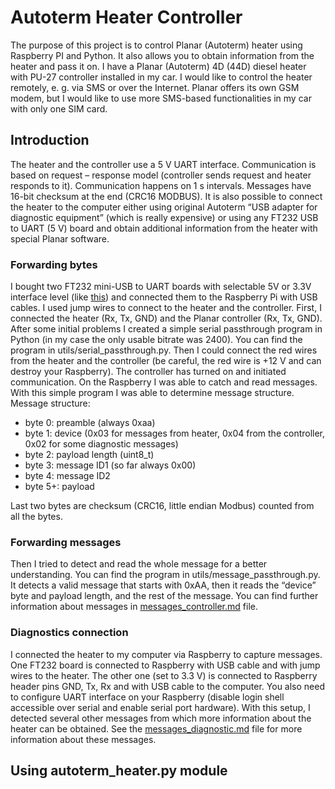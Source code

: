 # Autoterm Heater Controller
The purpose of this project is to control Planar (Autoterm) heater using Raspberry PI and Python. It also allows you to obtain information from the heater and pass it on.
I have a Planar (Autoterm) 4D (44D) diesel heater with PU-27 controller installed in my car. I would like to control the heater remotely, e. g. via SMS or over the Internet. Planar offers its own GSM modem, but I would like to use more SMS-based functionalities in my car with only one SIM card. 

## Introduction
The heater and the controller use a 5 V UART interface. Communication is based on request – response model (controller sends request and heater responds to it). Communication happens on 1 s intervals. Messages have 16-bit checksum at the end (CRC16 MODBUS).
It is also possible to connect the heater to the computer either using original Autoterm “USB adapter for diagnostic equipment” (which is really expensive) or using any FT232 USB to UART (5 V) board and obtain additional information from the heater with special Planar software. 

### Forwarding bytes
I bought two FT232 mini-USB to UART boards with selectable 5V or 3.3V interface level (like [this](https://www.aliexpress.com/item/32896631192.html?spm=a2g0o.12057483.product-detail-btn.1.d5643b97Qj3SNY)) and connected them to the Raspberry Pi with USB cables. I used jump wires to connect to the heater and the controller. First, I connected the heater (Rx, Tx, GND) and the Planar controller (Rx, Tx, GND). After some initial problems I created a simple serial passthrough program in Python (in my case the only usable bitrate was 2400). You can find the program in utils/serial_passthrough.py. Then I could connect the red wires from the heater and the controller (be careful, the red wire is +12 V and can destroy your Raspberry). The controller has turned on and initiated communication. On the Raspberry I was able to catch and read messages. With this simple program I was able to determine message structure. 
Message structure:
* byte 0: preamble (always 0xaa)
* byte 1: device (0x03 for messages from heater, 0x04 from the controller, 0x02 for some diagnostic messages)
* byte 2: payload length (uint8_t)
* byte 3: message ID1 (so far always 0x00)
* byte 4: message ID2
* byte 5+: payload

Last two bytes are checksum (CRC16, little endian Modbus) counted from all the bytes.

### Forwarding messages
Then I tried to detect and read the whole message for a better understanding. You can find the program in utils/message_passthrough.py. It detects a valid message that starts with 0xAA, then it reads the “device” byte and payload length, and the rest of the message. You can find further information about messages in [messages_controller.md](messages/messages_controller.md) file. 

### Diagnostics connection
I connected the heater to my computer via Raspberry to capture messages. One FT232 board is connected to Raspberry with USB cable and with jump wires to the heater. The other one (set to 3.3 V) is connected to Raspberry header pins GND, Tx, Rx and with USB cable to the computer. You also need to configure UART interface on your Raspberry (disable login shell accessible over serial and enable serial port hardware). With this setup, I detected several other messages from which more information about the heater can be obtained. See the [messages_diagnostic.md](messages/messages_diagnostic.md)  file for more information about these messages.

## Using autoterm_heater.py module
